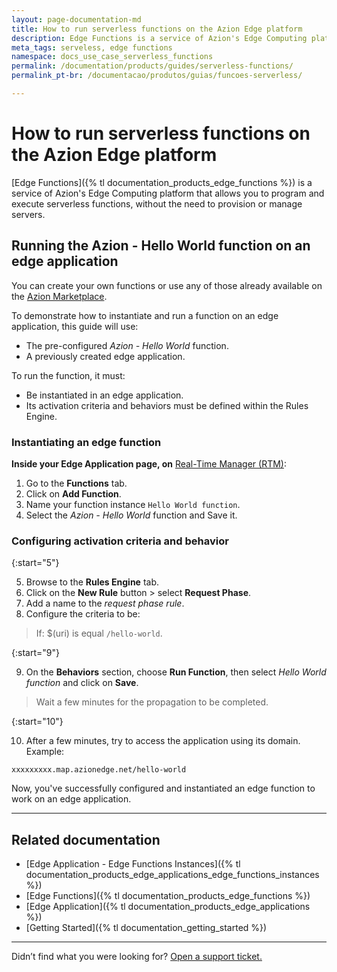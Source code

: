 ```yaml
---
layout: page-documentation-md
title: How to run serverless functions on the Azion Edge platform
description: Edge Functions is a service of Azion's Edge Computing platform that allows you to program and execute serverless functions, without the need to provision or manage servers.
meta_tags: serveless, edge functions
namespace: docs_use_case_serverless_functions
permalink: /documentation/products/guides/serverless-functions/
permalink_pt-br: /documentacao/produtos/guias/funcoes-serverless/

---
```


# How to run serverless functions on the Azion Edge platform

[Edge Functions]({% tl documentation_products_edge_functions %}) is a service of Azion's Edge Computing platform that allows you to program and execute serverless functions, without the need to provision or manage servers.

## Running the Azion - Hello World function on an edge application

You can create your own functions or use any of those already available on the [Azion Marketplace](https://marketplace.azion.com/).

To demonstrate how to instantiate and run a function on an edge application, this guide will use:

- The pre-configured *Azion - Hello World* function.
- A previously created edge application.

To run the function, it must:

- Be instantiated in an edge application.
- Its activation criteria and behaviors must be defined within the Rules Engine.

### Instantiating an edge function

**Inside your Edge Application page, on** [Real-Time Manager (RTM)](https://manager.azion.com/):

1. Go to the **Functions** tab.
2. Click on **Add Function**.
3. Name your function instance `Hello World function`.
4. Select the *Azion - Hello World* function and Save it.

### Configuring activation criteria and behavior

{:start="5"}

5. Browse to the **Rules Engine** tab.
6. Click on the **New Rule** button > select **Request Phase**.
7. Add a name to the *request phase rule*.
8. Configure the criteria to be:

> If: $(uri) is equal `/hello-world`.

{:start="9"}

9. On the **Behaviors** section, choose **Run Function**, then select *Hello World function* and click on **Save**.

> Wait a few minutes for the propagation to be completed.

{:start="10"}

10. After a few minutes, try to access the application using its domain. Example:

`xxxxxxxxx.map.azionedge.net/hello-world`

Now, you've successfully configured and instantiated an edge function to work on an edge application.

---

## Related documentation

- [Edge Application - Edge Functions Instances]({% tl documentation_products_edge_applications_edge_functions_instances %})
- [Edge Functions]({% tl documentation_products_edge_functions %})
- [Edge Application]({% tl documentation_products_edge_applications %})
- [Getting Started]({% tl documentation_getting_started %})

---

Didn’t find what you were looking for? [Open a support ticket.](https://tickets.azion.com/)